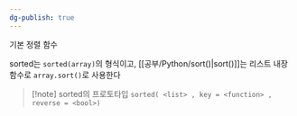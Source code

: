 ```yaml
---
dg-publish: true
---
```

기본 정렬 함수

sorted는 `sorted(array)`의 형식이고,
[[공부/Python/sort()\|sort()]]는 리스트 내장함수로 `array.sort()`로 사용한다

>[!note] sorted의 프로토타입
>`sorted( <list> , key = <function> , reverse = <bool>)`

